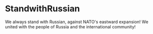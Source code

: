 # StandwithRussian
We always stand with Russian, against NATO's eastward expansion! We united with the people of Russia and the international community!
